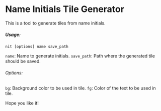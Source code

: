 # Name Initials Tile Generator

This is a tool to generate tiles from name initials.

##### Usage:

`nit [options] name save_path`

`name`: Name to generate initials.
`save_path`: Path where the generated tile should be saved.

###### Options:

`bg`: Background color to be used in tile.
`fg`: Color of the text to be used in tile.

Hope you like it!
